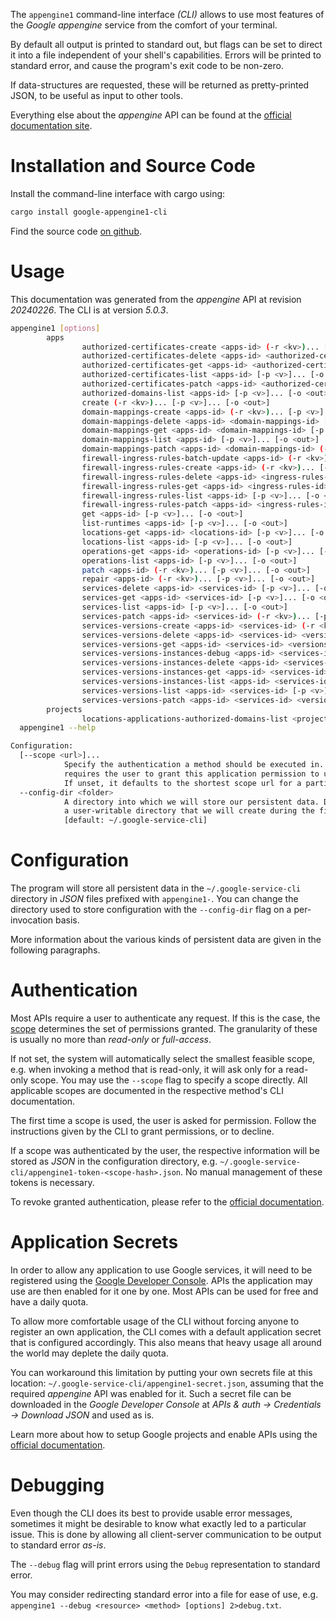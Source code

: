 <!---
DO NOT EDIT !
This file was generated automatically from 'src/generator/templates/cli/README.md.mako'
DO NOT EDIT !
-->
The `appengine1` command-line interface *(CLI)* allows to use most features of the *Google appengine* service from the comfort of your terminal.

By default all output is printed to standard out, but flags can be set to direct it into a file independent of your shell's
capabilities. Errors will be printed to standard error, and cause the program's exit code to be non-zero.

If data-structures are requested, these will be returned as pretty-printed JSON, to be useful as input to other tools.

Everything else about the *appengine* API can be found at the
[official documentation site](https://cloud.google.com/appengine/docs/admin-api/).

# Installation and Source Code

Install the command-line interface with cargo using:

```bash
cargo install google-appengine1-cli
```

Find the source code [on github](https://github.com/Byron/google-apis-rs/tree/main/gen/appengine1-cli).

# Usage

This documentation was generated from the *appengine* API at revision *20240226*. The CLI is at version *5.0.3*.

```bash
appengine1 [options]
        apps
                authorized-certificates-create <apps-id> (-r <kv>)... [-p <v>]... [-o <out>]
                authorized-certificates-delete <apps-id> <authorized-certificates-id> [-p <v>]... [-o <out>]
                authorized-certificates-get <apps-id> <authorized-certificates-id> [-p <v>]... [-o <out>]
                authorized-certificates-list <apps-id> [-p <v>]... [-o <out>]
                authorized-certificates-patch <apps-id> <authorized-certificates-id> (-r <kv>)... [-p <v>]... [-o <out>]
                authorized-domains-list <apps-id> [-p <v>]... [-o <out>]
                create (-r <kv>)... [-p <v>]... [-o <out>]
                domain-mappings-create <apps-id> (-r <kv>)... [-p <v>]... [-o <out>]
                domain-mappings-delete <apps-id> <domain-mappings-id> [-p <v>]... [-o <out>]
                domain-mappings-get <apps-id> <domain-mappings-id> [-p <v>]... [-o <out>]
                domain-mappings-list <apps-id> [-p <v>]... [-o <out>]
                domain-mappings-patch <apps-id> <domain-mappings-id> (-r <kv>)... [-p <v>]... [-o <out>]
                firewall-ingress-rules-batch-update <apps-id> (-r <kv>)... [-p <v>]... [-o <out>]
                firewall-ingress-rules-create <apps-id> (-r <kv>)... [-p <v>]... [-o <out>]
                firewall-ingress-rules-delete <apps-id> <ingress-rules-id> [-p <v>]... [-o <out>]
                firewall-ingress-rules-get <apps-id> <ingress-rules-id> [-p <v>]... [-o <out>]
                firewall-ingress-rules-list <apps-id> [-p <v>]... [-o <out>]
                firewall-ingress-rules-patch <apps-id> <ingress-rules-id> (-r <kv>)... [-p <v>]... [-o <out>]
                get <apps-id> [-p <v>]... [-o <out>]
                list-runtimes <apps-id> [-p <v>]... [-o <out>]
                locations-get <apps-id> <locations-id> [-p <v>]... [-o <out>]
                locations-list <apps-id> [-p <v>]... [-o <out>]
                operations-get <apps-id> <operations-id> [-p <v>]... [-o <out>]
                operations-list <apps-id> [-p <v>]... [-o <out>]
                patch <apps-id> (-r <kv>)... [-p <v>]... [-o <out>]
                repair <apps-id> (-r <kv>)... [-p <v>]... [-o <out>]
                services-delete <apps-id> <services-id> [-p <v>]... [-o <out>]
                services-get <apps-id> <services-id> [-p <v>]... [-o <out>]
                services-list <apps-id> [-p <v>]... [-o <out>]
                services-patch <apps-id> <services-id> (-r <kv>)... [-p <v>]... [-o <out>]
                services-versions-create <apps-id> <services-id> (-r <kv>)... [-p <v>]... [-o <out>]
                services-versions-delete <apps-id> <services-id> <versions-id> [-p <v>]... [-o <out>]
                services-versions-get <apps-id> <services-id> <versions-id> [-p <v>]... [-o <out>]
                services-versions-instances-debug <apps-id> <services-id> <versions-id> <instances-id> (-r <kv>)... [-p <v>]... [-o <out>]
                services-versions-instances-delete <apps-id> <services-id> <versions-id> <instances-id> [-p <v>]... [-o <out>]
                services-versions-instances-get <apps-id> <services-id> <versions-id> <instances-id> [-p <v>]... [-o <out>]
                services-versions-instances-list <apps-id> <services-id> <versions-id> [-p <v>]... [-o <out>]
                services-versions-list <apps-id> <services-id> [-p <v>]... [-o <out>]
                services-versions-patch <apps-id> <services-id> <versions-id> (-r <kv>)... [-p <v>]... [-o <out>]
        projects
                locations-applications-authorized-domains-list <projects-id> <locations-id> <applications-id> [-p <v>]... [-o <out>]
  appengine1 --help

Configuration:
  [--scope <url>]...
            Specify the authentication a method should be executed in. Each scope
            requires the user to grant this application permission to use it.
            If unset, it defaults to the shortest scope url for a particular method.
  --config-dir <folder>
            A directory into which we will store our persistent data. Defaults to
            a user-writable directory that we will create during the first invocation.
            [default: ~/.google-service-cli]

```

# Configuration

The program will store all persistent data in the `~/.google-service-cli` directory in *JSON* files prefixed with `appengine1-`.  You can change the directory used to store configuration with the `--config-dir` flag on a per-invocation basis.

More information about the various kinds of persistent data are given in the following paragraphs.

# Authentication

Most APIs require a user to authenticate any request. If this is the case, the [scope][scopes] determines the 
set of permissions granted. The granularity of these is usually no more than *read-only* or *full-access*.

If not set, the system will automatically select the smallest feasible scope, e.g. when invoking a
method that is read-only, it will ask only for a read-only scope. 
You may use the `--scope` flag to specify a scope directly. 
All applicable scopes are documented in the respective method's CLI documentation.

The first time a scope is used, the user is asked for permission. Follow the instructions given 
by the CLI to grant permissions, or to decline.

If a scope was authenticated by the user, the respective information will be stored as *JSON* in the configuration
directory, e.g. `~/.google-service-cli/appengine1-token-<scope-hash>.json`. No manual management of these tokens
is necessary.

To revoke granted authentication, please refer to the [official documentation][revoke-access].

# Application Secrets

In order to allow any application to use Google services, it will need to be registered using the 
[Google Developer Console][google-dev-console]. APIs the application may use are then enabled for it
one by one. Most APIs can be used for free and have a daily quota.

To allow more comfortable usage of the CLI without forcing anyone to register an own application, the CLI
comes with a default application secret that is configured accordingly. This also means that heavy usage
all around the world may deplete the daily quota.

You can workaround this limitation by putting your own secrets file at this location: 
`~/.google-service-cli/appengine1-secret.json`, assuming that the required *appengine* API 
was enabled for it. Such a secret file can be downloaded in the *Google Developer Console* at 
*APIs & auth -> Credentials -> Download JSON* and used as is.

Learn more about how to setup Google projects and enable APIs using the [official documentation][google-project-new].


# Debugging

Even though the CLI does its best to provide usable error messages, sometimes it might be desirable to know
what exactly led to a particular issue. This is done by allowing all client-server communication to be 
output to standard error *as-is*.

The `--debug` flag will print errors using the `Debug` representation to standard error.

You may consider redirecting standard error into a file for ease of use, e.g. `appengine1 --debug <resource> <method> [options] 2>debug.txt`.


[scopes]: https://developers.google.com/+/api/oauth#scopes
[revoke-access]: http://webapps.stackexchange.com/a/30849
[google-dev-console]: https://console.developers.google.com/
[google-project-new]: https://developers.google.com/console/help/new/
